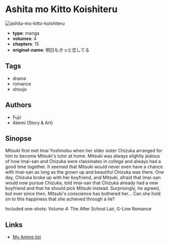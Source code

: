 # Ashita mo Kitto Koishiteru

![ashita-mo-kitto-koishiteru](https://cdn.myanimelist.net/images/manga/1/25878.jpg)

-   **type**: manga
-   **volumes**: 4
-   **chapters**: 15
-   **original-name**: 明日もきっと恋してる

## Tags

-   drama
-   romance
-   shoujo

## Authors

-   Fujii
-   Akemi (Story & Art)

## Sinopse

Mitsuki first met Imai Yoshinobu when her older sister Chizuka arranged for him to become Mitsuki's tutor at home. Mitsuki was always slightly jealous of how Imai-san and Chizuka were classmates in college and always had a good time together. It seemed that Mitsuki would never even have a chance with Imai-san as long as the grown up and beautiful Chizuka was there. One day, Chizuka broke up with her boyfriend, and Mitsuki, afraid that Imai-san would now pursue Chizuka, told Imai-san that Chizuka already had a new boyfriend and that he should pick Mitsuki instead. Surprisingly, he agreed, but ever since then, Mitsuki's conscience has bothered her... Can she hold on to this happiness that she achieved through a lie?

Included one-shots:
Volume 4: The After School Lair, G-Line Romance

## Links

-   [My Anime list](https://myanimelist.net/manga/10792/Ashita_mo_Kitto_Koishiteru)
